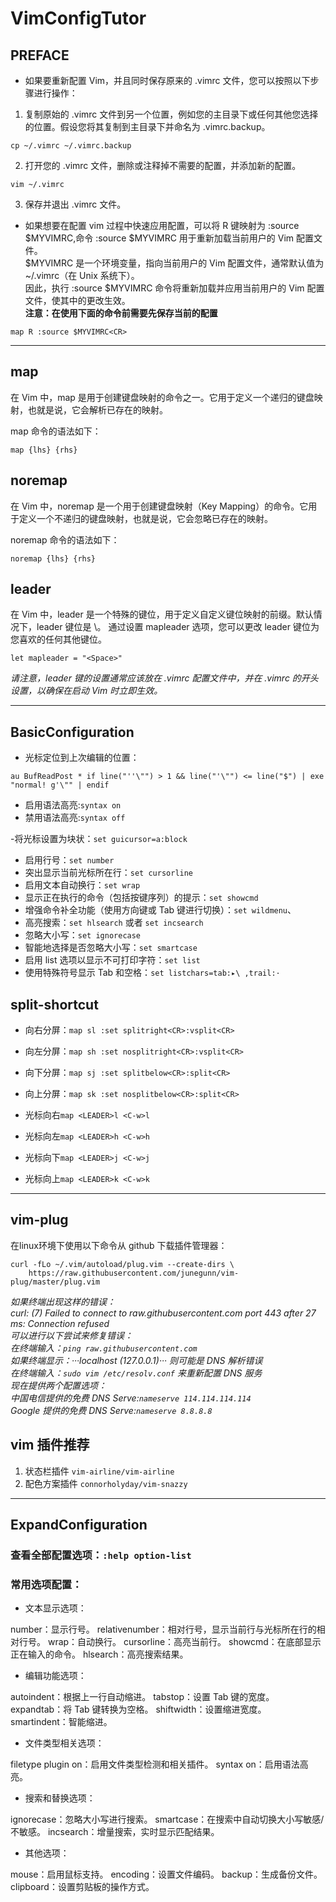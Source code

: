 # VimConfigTutor

## PREFACE
- 如果要重新配置 Vim，并且同时保存原来的 .vimrc 文件，您可以按照以下步骤进行操作：

1. 复制原始的 .vimrc 文件到另一个位置，例如您的主目录下或任何其他您选择的位置。假设您将其复制到主目录下并命名为 .vimrc.backup。
```
cp ~/.vimrc ~/.vimrc.backup
```
2. 打开您的 .vimrc 文件，删除或注释掉不需要的配置，并添加新的配置。
```
vim ~/.vimrc
```
3. 保存并退出 .vimrc 文件。

- 如果想要在配置 vim 过程中快速应用配置，可以将 R 键映射为 :source $MYVIMRC,命令 :source $MYVIMRC 用于重新加载当前用户的 Vim 配置文件。<br>
$MYVIMRC 是一个环境变量，指向当前用户的 Vim 配置文件，通常默认值为 ~/.vimrc（在 Unix 系统下）。<br>
因此，执行 :source $MYVIMRC 命令将重新加载并应用当前用户的 Vim 配置文件，使其中的更改生效。<br>
**注意：在使用下面的命令前需要先保存当前的配置**
```
map R :source $MYVIMRC<CR>
```

***

## map 
在 Vim 中，map 是用于创建键盘映射的命令之一。它用于定义一个递归的键盘映射，也就是说，它会解析已存在的映射。

map 命令的语法如下：
```
map {lhs} {rhs}
```

## noremap 
在 Vim 中，noremap 是一个用于创建键盘映射（Key Mapping）的命令。它用于定义一个不递归的键盘映射，也就是说，它会忽略已存在的映射。 

noremap 命令的语法如下：
```
noremap {lhs} {rhs}
```

## leader
在 Vim 中，leader 是一个特殊的键位，用于定义自定义键位映射的前缀。默认情况下，leader 键位是 \。
通过设置 mapleader 选项，您可以更改 leader 键位为您喜欢的任何其他键位。
```
let mapleader = "<Space>"
```
*请注意，leader 键的设置通常应该放在 .vimrc 配置文件中，并在 .vimrc 的开头设置，以确保在启动 Vim 时立即生效。*

***

## BasicConfiguration

- 光标定位到上次编辑的位置：
```
au BufReadPost * if line("''\"") > 1 && line("'\"") <= line("$") | exe "normal! g'\"" | endif
```

- 启用语法高亮:`syntax on`
- 禁用语法高亮:`syntax off`

-将光标设置为块状：`set guicursor=a:block`<br>
- 启用行号：`set number`<br>
- 突出显示当前光标所在行：`set cursorline`<br>
- 启用文本自动换行：`set wrap`<br>
- 显示正在执行的命令（包括按键序列）的提示：`set showcmd`<br>
- 增强命令补全功能（使用方向键或 Tab 键进行切换）：`set wildmenu`、<br>
- 高亮搜索：`set hlsearch` 或者 `set incsearch`<br>
- 忽略大小写：`set ignorecase`<br>
- 智能地选择是否忽略大小写：`set smartcase`<br>
- 启用 list 选项以显示不可打印字符：`set list`
- 使用特殊符号显示 Tab 和空格：`set listchars=tab:▸\ ,trail:·`

## split-shortcut
- 向右分屏：`map sl :set splitright<CR>:vsplit<CR>`<br>
- 向左分屏：`map sh :set nosplitright<CR>:vsplit<CR>`<br>
- 向下分屏：`map sj :set splitbelow<CR>:split<CR>`<br>
- 向上分屏：`map sk :set nosplitbelow<CR>:split<CR>`<br>

- 光标向右`map <LEADER>l <C-w>l`
- 光标向左`map <LEADER>h <C-w>h`
- 光标向下`map <LEADER>j <C-w>j`
- 光标向上`map <LEADER>k <C-w>k`

***

## vim-plug
在linux环境下使用以下命令从 github 下载插件管理器：
```
curl -fLo ~/.vim/autoload/plug.vim --create-dirs \
    https://raw.githubusercontent.com/junegunn/vim-plug/master/plug.vim
```
*如果终端出现这样的错误：<br>
curl: (7) Failed to connect to raw.githubusercontent.com port 443 after 27 ms: Connection refused<br>
可以进行以下尝试来修复错误：<br>
在终端输入：`ping raw.githubusercontent.com`<br>
如果终端显示：···localhost (127.0.0.1)··· 则可能是 DNS 解析错误<br>
在终端输入：`sudo vim /etc/resolv.conf` 来重新配置 DNS 服务<br>
现在提供两个配置选项：<br>
中国电信提供的免费 DNS Serve:`nameserve 114.114.114.114`<br>
Google 提供的免费 DNS Serve:`nameserve 8.8.8.8`*

## vim 插件推荐
1. 状态栏插件 `vim-airline/vim-airline`
2. 配色方案插件 `connorholyday/vim-snazzy`

***

## ExpandConfiguration

### 查看全部配置选项：`:help option-list`

### 常用选项配置：

- 文本显示选项：

number：显示行号。
relativenumber：相对行号，显示当前行与光标所在行的相对行号。
wrap：自动换行。
cursorline：高亮当前行。
showcmd：在底部显示正在输入的命令。
hlsearch：高亮搜索结果。

- 编辑功能选项：

autoindent：根据上一行自动缩进。
tabstop：设置 Tab 键的宽度。
expandtab：将 Tab 键转换为空格。
shiftwidth：设置缩进宽度。
smartindent：智能缩进。

- 文件类型相关选项：

filetype plugin on：启用文件类型检测和相关插件。
syntax on：启用语法高亮。

- 搜索和替换选项：

ignorecase：忽略大小写进行搜索。
smartcase：在搜索中自动切换大小写敏感/不敏感。
incsearch：增量搜索，实时显示匹配结果。

- 其他选项：

mouse：启用鼠标支持。
encoding：设置文件编码。
backup：生成备份文件。
clipboard：设置剪贴板的操作方式。









